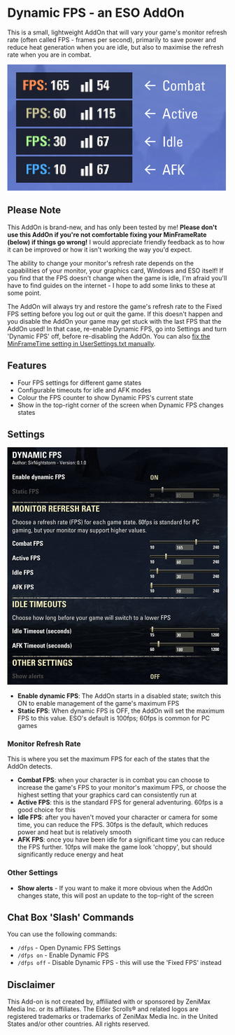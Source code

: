# Dynamic FPS - an ESO AddOn #
This is a small, lightweight AddOn that will vary your game's monitor refresh rate (often called
FPS - frames per second), primarily to save power and reduce heat generation when you are idle, but also
to maximise the refresh rate when you are in combat.

![FPS displays](media/fps-counters.png)

## Please Note ##

This AddOn is brand-new, and has only been tested by me! **Please don't use this AddOn if you're not
comfortable fixing your MinFrameRate (below) if things go wrong!** I would appreciate friendly feedback as to how
it can be improved or how it isn't working the way you'd expect.

The ability to change your monitor's refresh rate depends on the capabilities of your monitor, your
graphics card, Windows and ESO itself! If you find that the FPS doesn't change when the game is idle,
I'm afraid you'll have to find guides on the internet - I hope to add some links to these at some point.

The AddOn will always try and restore the game's refresh rate to the Fixed FPS setting before you log out
or quit the game. If this doesn't happen and you disable the AddOn your game may get stuck with the last
FPS that the AddOn used! In that case, re-enable Dynamic FPS, go into Settings and turn 'Dynamic FPS' off,
before re-disabling the AddOn. You can also
[fix the MinFrameTime setting in UserSettings.txt manually](https://forums.elderscrollsonline.com/en/discussion/584759/frame-rate-cap-adjustment-how-to-limit-your-fps-from-being-too-high-updated).

## Features ##

- Four FPS settings for different game states
- Configurable timeouts for idle and AFK modes
- Colour the FPS counter to show Dynamic FPS's current state
- Show in the top-right corner of the screen when Dynamic FPS changes states

## Settings ##

![Settings](media/settings.jpg)

- **Enable dynamic FPS**: The AddOn starts in a disabled state; switch this ON to enable management of
the game's maximum FPS
- **Static FPS**: When dynamic FPS is OFF, the AddOn will set the maximum FPS to this value. ESO's default
is 100fps; 60fps is common for PC games

### Monitor Refresh Rate ###

This is where you set the maximum FPS for each of the states that the AddOn detects.

- **Combat FPS**: when your character is in combat you can choose to increase the game's FPS to your
monitor's maximum FPS, or choose the highest setting that your graphics card can consistently run at
- **Active FPS**: this is the standard FPS for general adventuring. 60fps is a good choice for this
- **Idle FPS**: after you haven't moved your character or camera for some time, you can reduce the FPS.
30fps is the default, which reduces power and heat but is relatively smooth
- **AFK FPS**: once you have been idle for a significant time you can reduce the FPS further. 10fps
will make the game look 'choppy', but should significantly reduce energy and heat

### Other Settings ###

- **Show alerts** - If you want to make it more obvious when the AddOn changes state, this will post
an update to the top-right of the screen

## Chat Box 'Slash' Commands ##

You can use the following commands:
- `/dfps` - Open Dynamic FPS Settings
- `/dfps on` - Enable Dynamic FPS
- `/dfps off` - Disable Dynamic FPS - this will use the 'Fixed FPS' instead


## Disclaimer ##

This Add-on is not created by, affiliated with or sponsored by ZeniMax Media Inc. or its affiliates.
The Elder Scrolls® and related logos are registered trademarks or trademarks of ZeniMax Media Inc.
in the United States and/or other countries. All rights reserved.
